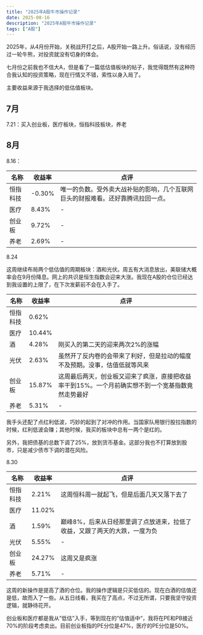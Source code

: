 ```yaml
---
title: "2025年A股牛市操作记录"
date: 2025-08-16
description: "2025年A股牛市操作记录"
tags: ["A股"]
---
```


2025年，从4月份开始，关税战开打之后，A股开始一路上升。俗话说，没有经历过一轮牛熊，对投资就没有切身的体会。

七月份之前我也不信大A，但是看了一篇低估值板块的帖子，我觉得既然有这种符合我认知的投资策略，现在行情又不错，索性以身入局了。

主要收益来源于我选择的低估值板块。

## 7月

7.21：买入创业板，医疗板块，恒指科技板块，养老

## 8月

8.16：

名称|收益率|点评
|--|--|--|
恒指科技|-0.30%|唯一的负数。受外卖大战补贴的影响，几个互联网巨头的财报难看。还好靠腾讯拉回一点。
医疗|8.43%|-
创业板|9.72%|-
养老|2.69%|-

8.24

这周继续布局两个低估值的周期板块：酒和光伏。周五有大消息放出，美联储大概率会在9月份降息。网上的共识是恒生指数会迎来大涨。我现在A股的仓位已经达到我设置的上限了，在下次发薪前不会在入手了。

名称|收益率|点评
|--|--|--|
恒指科技|0.62%|
医疗|10.44%|
酒|4.28%|刚买入的第二天的迎来两次2%的涨幅
光伏|2.63%|虽然开了反内卷的会带来了利好，但是拉动的幅度不及预期。没事，估值低就等风来
创业板|15.87%|这周最后两天，创业板又迎来了疯涨，直接把收益率干到15%。一个月前确实想不到一个宽基指数竟然走势最好
养老|5.31%|-

我手头还配了点红利低波，巧妙的起到了对冲的作用。当国家队用银行股拉指数的时候，红利低波会赚；其他时候，我买的板块中总有一两个是红的。

另外，我把债基的总数下调了25%，放到货币基金。这部分我也不打算放到股市，只是减少债市下调的潜在风险。

8.30

名称|收益率|点评
|--|--|--|
恒指科技|2.21%|这周恒科周一就起飞，但是后面几天又落下去了
医疗|11.02%|
酒|1.59%|巅峰8%，后来从日经那里调了点放进来，拉低了收益，又跟了两天的大跌，一度为负
光伏|5.55%|-
创业板|24.27%|这周又是疯涨
养老|5.71%|-

这周的新操作是提高了酒的仓位。我的操作逻辑是只买低估的。现在白酒的估值还是低，故而入了一些。从五日线看，我买在了高点，不过无所谓，只要我坚守投资逻辑，就静待花开。

创业板和医疗都是我从”低估”入手，等到现在的”估值适中“，我将在PE和PB接近70%的阶段考虑卖出。目前创业板指的PE分位是47%，医疗的PE分位是50%。




